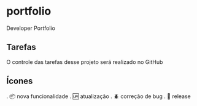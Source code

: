 # portfolio

Developer Portfolio

## Tarefas

O controle das tarefas  desse projeto será realizado no GitHub

## Ícones

. :package: nova funcionalidade
. :up: atualização
. :beetle: correção de bug
. :checkered_flag: release

